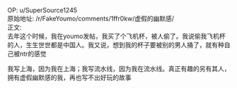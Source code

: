 
OP: u/SuperSource1245  
原始地址: /r/FakeYoumo/comments/1ffr0kw/虚假的幽默感/  
正文:  
去年这个时候，我在youmo发帖，我买了个飞机杯，被人偷了。我说偷我飞机杯的人，生生世世都是中国人。我又说，想到我的杯子要被别的男人捅了，就有种自己被ntr的感觉

我写上海，因为我在上海；我写流水线，因为我在流水线。真正有趣的另有其人，拥有虚假幽默感的我，再也写不出好玩的故事


